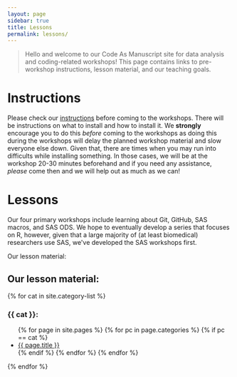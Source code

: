 ```yaml
---
layout: page
sidebar: true
title: Lessons
permalink: lessons/
---
```


> Hello and welcome to our Code As Manuscript site for data analysis
> and coding-related workshops!  This page contains links to
> pre-workshop instructions, lesson material, and our teaching goals.

# Instructions #

Please check our [instructions](instructions/) before coming
to the workshops.  There will be instructions on what to install and
how to install it.  We **strongly** encourage you to do this *before*
coming to the workshops as doing this during the workshops will delay
the planned workshop material and slow everyone else down.  Given
that, there are times when you may run into difficults while
installing something.  In those cases, we will be at the workshop
20-30 minutes beforehand and if you need any assistance, *please*
come then and we will help out as much as we can!

# Lessons #

Our four primary workshops include learning about Git, GitHub, SAS
macros, and SAS ODS.  We hope to eventually develop a series that
focuses on R, however, given that a large majority of (at least
biomedical) researchers use SAS, we've developed the SAS workshops
first.

Our lesson material:

## Our lesson material: ##

{% for cat in site.category-list %} 

### {{ cat }}: ###

<ul>
  {% for page in site.pages %} <!-- search all pages -->
      {% for pc in page.categories %} <!-- search categories -->
        {% if pc == cat %} <!-- compare category to config list -->
          <li><a href="{{ site.baseurl }}{{ page.url }}">{{ page.title }}</a></li>
        {% endif %}
      {% endfor %}
  {% endfor %}
</ul>
{% endfor %}
